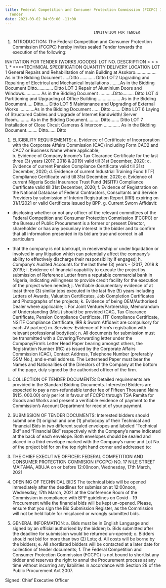 ```yaml
---
title: Federal Competition and Consumer Protection Commission (FCCPC) Invitation for
  Tender
date: 2021-03-02 04:03:00 -11:00
---
```



                                            INVITATION FOR TENDER 

1. INTRODUCTION:
   The Federal Competition and Consumer Protection Commission (FCCPC) hereby invites sealed Tender towards the execution of the following:

INVITATION  FOR TENDER (WORKS /GOODS):
LOT NO. DESCRIPTION   > > > 1. \* \*\*\*\*TECHNICAL  SPECIFICATION           QUANTITY                     DELIVERY LOCATION
LOT 1   General Repairs and Rehabilitation of main Building at Asokoro.................  As in the Bidding Document  .....Ditto ............  Ditto
LOT2    Upgrading and Repairing of Electrical and Mechanical Installations  ........As in the Bidding Document  Ditto.............   Ditto
LOT 3   Repair of Aluminium Doors and Windows.............   As in the Bidding Document ...........Ditto.........   Ditto
LOT 4   Partitioning and Upgrading of Office Building ..................  As in the Bidding Document.....  Ditto....   Ditto
LOT 5   Maintenance and Upgrading of External Works ............As in the Bidding Document ...... Ditto  ....... Ditto
LOT 6   Laying of Structured Cables and Upgrade of Internet Bandwidth/ Server Room..........  As in the Bidding Document..........  Ditto.......   Ditto
LOT 7   Installation of Close Circuit Cameras & Intercom .............   As in the Bidding Document.........  Ditto......   Ditto

1. ELIGIBILITY REQUIREMENTS:
   a.  Evidence of Certificate of Incorporation with the Corporate Affairs Commission (CAC) including Form CAC2 and CAC7 or Business Name where applicable;\
   b.  Evidence of Company Income’s Tax Clearance Certificate  for the last three (3) years (2017, 2018 & 2019) valid till 31st December, 2020;
   c.  Evidence of current Pension Compliance Certificate valid till 31st December, 2020;
   d.  Evidence of current Industrial Training Fund (ITF) Compliance Certificate valid till 31st December, 2020;
   e.  Evidence of current Nigeria Social Insurance Trust Fund (NSITF) Compliance Certificate valid till 31st December, 2020;
   f.  Evidence of Registration on the National Database of Federal Contractors, Consultants and Service Providers by submission of Interim Registration Report (IRR) expiring on 31/1/2021 or valid Certificate issued by BPP.
   g.  Current Sworn Affidavit:

* disclosing whether or not any officer of the relevant committees of the Federal Competition and Consumer Protection Commission (FCCPC) or the Bureau of Public Procurement is a former or present Director, shareholder or has any pecuniary interest in the bidder and to confirm that all information presented in its bid are true and correct in all particulars

* that the company is not bankrupt, in receivership or under liquidation or involved in any litigation which can potentially affect the company’s ability to effectively discharge their responsibility if engaged;
  h.  Company’s Audited Accounts for the last three (3) years - (2017, 2018 & 2019);
  i.  Evidence of financial capability to execute the project by submission of Reference Letter from a reputable commercial bank in Nigeria, indicating willingness to provide credit facility for the execution of the project when needed;
  j.  Verifiable documentary evidence of at least three (3) similar jobs executed in the last five (5) years including Letters of Awards, Valuation Certificates, Job Completion Certificates and Photographs of the projects;
  k.  Evidence of being OEM/Authorised Dealer where applicable;
  l.  For Joint Venture/Partnership, Memorandum of Understanding (MoU) should be provided (CAC, Tax Clearance Certificate, Pension Compliance Certificate, ITF Compliance Certificate, NSITF Compliance Certificate, IRR &  Sworn Affidavit are compulsory for each JV partner)
  m.  Services: Evidence of Firm’s registration with relevant professional body(ies);
  n.  All documents for submission must be transmitted with a Covering/Forwarding letter under the Company/Firm’s Letter Head Paper bearing amongst others, the Registration Number (RC)  as issued by the Corporate Affairs Commission (CAC), Contact Address, Telephone Number (preferably GSM No.), and e-mail address. The Letterhead Paper must bear the Names and Nationalities of the Directors of the Company at the bottom of the page, duly signed by the authorised officer of the firm.

1. COLLECTION OF TENDER DOCUMENTS:
   Detailed requirements are provided in the Standard Bidding Documents. Interested Bidders are expected to pay a non-refundable tender fee of Fifteen Thousand Naira (N15, 000.00) only per lot in favour of FCCPC through TSA Remita for Goods and Works and present a verifiable evidence of payment to the Commission’s Account Department for receipt of your payment.

2. SUBMISSION OF TENDER DOCUMENTS:
   Interested bidders should submit one (1) original and one (1) photocopy of their Technical and Financial Bids in two different sealed envelopes and labeled “Technical Bid” and “Financial Bid” respectively with the Company’s name indicated at the back of each envelope. Both envelopes should be sealed and placed in a third envelope marked with the Company’s name and Lot No. of the project bid for on the top right hand corner and addressed to:

3. THE CHIEF EXECUTIVE OFFICER:
   FEDERAL COMPETITION AND CONSUMER PROTECTION COMMISION (FCCPC)
   NO. 17 NILE STREET MAITAMA, ABUJA
   on or before 12:00noon, Wednesday, 17th  March, 2021

4. OPENING OF TECHNICAL BIDS
   The technical bids will be opened immediately after the deadlines for submission at 12:00noon, Wednesday, 17th March, 2021 at the Conference Room of the Commission in compliance with BPP guidelines on Covid – 19 Procurement while the financial bids will be kept un-opened. Please, ensure that you sign the Bid Submission Register, as the Commission will not be held liable for misplaced or wrongly submitted bids.

5. GENERAL INFORMATION:
   a.  Bids  must be in English Language and signed by an official authorised by the bidder;
   b.  Bids  submitted after the deadline for submission would be returned un-opened;
   c.  Bidders should not bid for more than two (2) Lots;
   d.  All costs will be borne by the bidders;
   e.  All shortlisted bidders will be contacted at a later date for collection of tender documents;
   f.  The Federal Competition and Consumer Protection Commission  (FCCPC) is not bound to shortlist any bidder and reserves the right to annul the Procurement process at any time without incurring any liabilities in accordance with Section 28 of the Public Procurement Act 2007.

Signed:
Chief Executive Officer